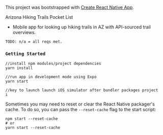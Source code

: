 This project was bootstrapped with [Create React Native App](https://github.com/react-community/create-react-native-app).

Arizona Hiking Trails Pocket List
- Mobile app for looking up hiking trails in AZ with API-sourced trail overviews.

```
TODO: n/a = all reqs met.
```

### `Getting Started`
```
//install npm modules/project dependencies
yarn install

//run app in development mode using Expo
yarn start

//key to launch launch iOS simulator after bundler packages project 
i
```

Sometimes you may need to reset or clear the React Native packager's cache. To do so, you can pass the `--reset-cache` flag to the start script:

```
npm start --reset-cache
# or
yarn start --reset-cache
```
